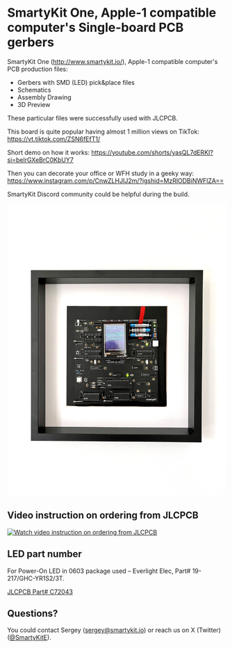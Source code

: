 # SmartyKit One, Apple-1 compatible computer's Single-board PCB gerbers

SmartyKit One (http://www.smartykit.io/), Apple-1 compatible computer's PCB production files:
* Gerbers with SMD (LED) pick&place files
* Schematics
* Assembly Drawing
* 3D Preview

These particular files were successfully used with JLCPCB.

This board is quite popular having almost 1 million views on TikTok: https://vt.tiktok.com/ZSN6fEfT1/

Short demo on how it works: https://youtube.com/shorts/yasQL7dERKI?si=belrGXeBrC0KbUY7

Then you can decorate your office or WFH study in a geeky way: https://www.instagram.com/p/CnwZLHJIJ2m/?igshid=MzRlODBiNWFlZA==

SmartyKit Discord community could be helpful during the build. 

![SmartyKit One PCB Preview](./SmartyKitPCB-preview.jpg)

## Video instruction on ordering from JLCPCB

[![Watch video instruction on ordering from JLCPCB](https://img.youtube.com/vi/eLBNkHj5aZs/maxresdefault.jpg)](https://www.youtube.com/watch?v=eLBNkHj5aZs)


## LED part number

For Power-On LED in 0603 package used – Everlight Elec, Part# 19-217/GHC-YR1S2/3T.

[JLCPCB Part# C72043](https://jlcpcb.com/partdetail/EverlightElec-19_217_GHC_YR1S23T/C72043)


## Questions?

You could contact Sergey (sergey@smartykit.io) or reach us on X (Twitter) ([@SmartyKitE](https://www.twitter.com/SmartyKitE)).

